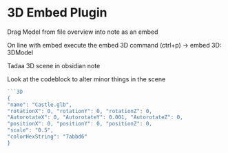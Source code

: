 # 3D Embed Plugin

Drag Model from file overview into note as an embed

On line with embed execute the embed 3D command (ctrl+p) -> embed 3D: 3DModel

Tadaa 3D scene in obsidian note

Look at the codeblock to alter minor things in the scene
```js
```3D
{
"name": "Castle.glb",
"rotationX": 0, "rotationY": 0, "rotationZ": 0,
"AutorotateX": 0, "AutorotateY": 0.001, "AutorotateZ": 0,
"positionX": 0, "positionY": 0, "positionZ": 0,
"scale": "0.5",
"colorHexString": "7abbd6"
}
```
```

